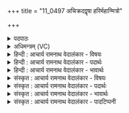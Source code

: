 +++
title = "11_0497 अचिक्रदद्वृषा हरिर्महान्मित्रो"

+++
<details><summary>पदपाठः</summary>

अ꣡चि꣢꣯क्रदत्। वृ꣡षा꣢꣯। ह꣡रिः꣢꣯। म꣣हा꣢न्। मि꣣त्रः꣢। मि꣣। त्रः꣢। न। द꣣र्शतः꣢। सम्। सू꣡र्ये꣢꣯ण। दि꣣द्युते। ४९७।
</details>

<details><summary>अधिमन्त्रम् (VC)</summary>

- पवमानः सोमः
- मेधातिथिः काण्वः
- गायत्री
- षड्जः
- पावमानं काण्डम्
</details>

<details><summary>हिन्दी : आचार्य रामनाथ वेदालंकार - विषयः</summary>

प्रथम मन्त्र में सोम परमात्मा की महिमा का वर्णन है।
</details>

<details><summary>हिन्दी : आचार्य रामनाथ वेदालंकार - पदार्थः</summary>

पदार्थान्वय -  (वृषा) मनोरथों को पूर्ण करनेवाला, (हरिः) पापहारी सोम परमेश्वर, सबके हृदयों में स्थित हुआ (अचिक्रदत्) शब्द कर रहा है अर्थात् उपदेश व सत्प्रेरणा दे रहा है। (महान्) महान् वह (मित्रः न) मित्र के समान (दर्शतः) दर्शनीय है। वही (सूर्येण) सूर्य से (सम्) संगत हुआ (दिद्युते) प्रकाशित हो रहा है। कहा भी है—‘जो वह आदित्य में पुरुष है, वह मैं ही हूँ’, य० ४०।१७ ॥१॥ इस मन्त्र में ‘अचिक्रदत् वृषा’ यहाँ पर शब्दशक्तिमूलक ध्वनि से ‘वर्षा करनेवाला बादल गर्ज रहा है’ यह दूसरा अर्थ भी सूचित होकर बादल और सोम परमात्मा में उपमानोपमेयभाव को ध्वनित कर रहा है, इसलिए उपमाध्वनि है। ‘मित्रो न दर्शतः’ में वाच्या पूर्णोपमा है ॥१॥
</details>

<details><summary>हिन्दी : आचार्य रामनाथ वेदालंकार - भावार्थः</summary>

भावार्थ -  जो सूक्ष्मदर्शी लोग हैं, वे सूर्य, पर्जन्य आदि में परमेश्वर के ही दर्शन करते हैं, क्योंकि ताप, प्रकाश, जल बरसाने आदि की सब शक्ति उसी की दी हुई है ॥१॥
</details>

<details><summary>संस्कृत : आचार्य रामनाथ वेदालंकार - विषयः</summary>

तत्रादौ सोमस्य परमात्मनो महिमानमाह।
</details>

<details><summary>संस्कृत : आचार्य रामनाथ वेदालंकार - पदार्थः</summary>

पदार्थान्वय -  (वृषा) कामवर्षकः (हरिः) पापहर्ता सोमः परमेश्वरः, सर्वेषां हृदि स्थितः सन् (अचिक्रदत्) शब्दायते, उपदिशति, सत्प्रेरणां करोति। क्रदि आह्वाने रोदने च, क्रद इत्येके, स्वार्थे णिचि, लुङि रूपम्। (महान्) महत्त्वोपेतः सः (मित्रः न) सुहृदिव (दर्शतः) दर्शनीयः अस्ति। स एव (सूर्येण) आदित्येन (सम्) संगतः सन् (दिद्युते) प्रकाशते, ‘यो॒ऽसावा॑दि॒त्ये पुरु॑षः॒ सो᳕ऽसाव॒हम्’ य० ४०।१७ इति श्रुतेः ॥१॥२ ‘अचिक्रदद् वृषा’ इत्यत्र शब्दशक्तिमूलेन ध्वनिना ‘वर्षकः पर्जन्यो गर्जति’ इति द्वितीयेऽप्यर्थे द्योतिते सति पर्जन्यसोमयोरुपमानोपमेयभावो व्यज्यते, तेनोपमाध्वनिः। ‘मित्रो न दर्शतः’ इत्यत्र च वाच्या पूर्णोपमा ॥१॥
</details>

<details><summary>संस्कृत : आचार्य रामनाथ वेदालंकार - भावार्थः</summary>

भावार्थ -  ये सूक्ष्मदर्शिनः सन्ति ते सूर्यपर्जन्यादौ परमेश्वरमेव साक्षात्कुर्वते, यतस्तत्र सर्वा तापप्रकाशजलवर्षणादिशक्तिस्तत्प्रदत्तैवास्ते ॥१॥
</details>

<details><summary>संस्कृत : आचार्य रामनाथ वेदालंकार - पादटिप्पनी</summary>

टिप्पनी -   १. ऋ० ९।२।६, य० ३८।२२ ऋषिः दीर्घतमाः, ‘सं सूर्येण दिद्युतदुदधिर्निधिः’ इति पाठः, परोष्णिक् छन्दः। साम० १०४२। २. यजुर्भाष्ये दयानन्दर्षिर्मन्त्रमिमं विद्युदग्निपक्षे व्याख्यातवान्।
</details>